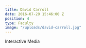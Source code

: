 ```yaml
---
title: David Carroll
date: 2016-07-20 15:46:00 Z
position: 4
type: Faculty
image: "/uploads/david-carroll.jpg"
---
```


Interactive Media
